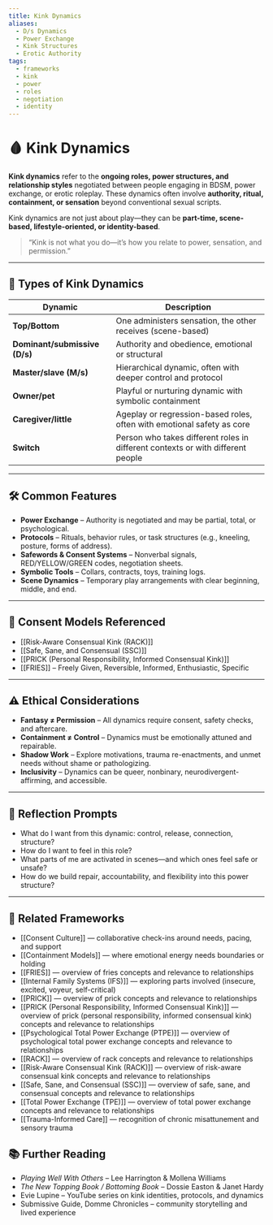 ```yaml
---
title: Kink Dynamics
aliases:
  - D/s Dynamics
  - Power Exchange
  - Kink Structures
  - Erotic Authority
tags:
  - frameworks
  - kink
  - power
  - roles
  - negotiation
  - identity
---
```


<!-- @format -->

# 🩸 Kink Dynamics

**Kink dynamics** refer to the **ongoing roles, power structures, and relationship styles** negotiated between people engaging in BDSM, power exchange, or erotic roleplay. These dynamics often involve **authority, ritual, containment, or sensation** beyond conventional sexual scripts.

Kink dynamics are not just about play—they can be **part-time, scene-based, lifestyle-oriented, or identity-based**.

> “Kink is not what you do—it’s how you relate to power, sensation, and permission.”

---

## 🧠 Types of Kink Dynamics

| Dynamic                       | Description                                                                     |
| ----------------------------- | ------------------------------------------------------------------------------- |
| **Top/Bottom**                | One administers sensation, the other receives (scene-based)                     |
| **Dominant/submissive (D/s)** | Authority and obedience, emotional or structural                                |
| **Master/slave (M/s)**        | Hierarchical dynamic, often with deeper control and protocol                    |
| **Owner/pet**                 | Playful or nurturing dynamic with symbolic containment                          |
| **Caregiver/little**          | Ageplay or regression-based roles, often with emotional safety as core          |
| **Switch**                    | Person who takes different roles in different contexts or with different people |

---

## 🛠 Common Features

- **Power Exchange** – Authority is negotiated and may be partial, total, or psychological.
- **Protocols** – Rituals, behavior rules, or task structures (e.g., kneeling, posture, forms of address).
- **Safewords & Consent Systems** – Nonverbal signals, RED/YELLOW/GREEN codes, negotiation sheets.
- **Symbolic Tools** – Collars, contracts, toys, training logs.
- **Scene Dynamics** – Temporary play arrangements with clear beginning, middle, and end.

---

## 🔐 Consent Models Referenced

- [[Risk-Aware Consensual Kink (RACK)]]
- [[Safe, Sane, and Consensual (SSC)]]
- [[PRICK (Personal Responsibility, Informed Consensual Kink)]]
- [[FRIES]] – Freely Given, Reversible, Informed, Enthusiastic, Specific

---

## ⚠️ Ethical Considerations

- **Fantasy ≠ Permission** – All dynamics require consent, safety checks, and aftercare.
- **Containment ≠ Control** – Dynamics must be emotionally attuned and repairable.
- **Shadow Work** – Explore motivations, trauma re-enactments, and unmet needs without shame or pathologizing.
- **Inclusivity** – Dynamics can be queer, nonbinary, neurodivergent-affirming, and accessible.

---

## 💬 Reflection Prompts

- What do I want from this dynamic: control, release, connection, structure?
- How do I want to feel in this role?
- What parts of me are activated in scenes—and which ones feel safe or unsafe?
- How do we build repair, accountability, and flexibility into this power structure?

---

## 🔗 Related Frameworks

- [[Consent Culture]] — collaborative check-ins around needs, pacing, and support
- [[Containment Models]] — where emotional energy needs boundaries or holding
- [[FRIES]] — overview of fries concepts and relevance to relationships
- [[Internal Family Systems (IFS)]] — exploring parts involved (insecure, excited, voyeur, self-critical)
- [[PRICK]] — overview of prick concepts and relevance to relationships
- [[PRICK (Personal Responsibility, Informed Consensual Kink)]] — overview of prick (personal responsibility, informed consensual kink) concepts and relevance to relationships
- [[Psychological Total Power Exchange (PTPE)]] — overview of psychological total power exchange concepts and relevance to relationships
- [[RACK]] — overview of rack concepts and relevance to relationships
- [[Risk-Aware Consensual Kink (RACK)]] — overview of risk-aware consensual kink concepts and relevance to relationships
- [[Safe, Sane, and Consensual (SSC)]] — overview of safe, sane, and consensual concepts and relevance to relationships
- [[Total Power Exchange (TPE)]] — overview of total power exchange concepts and relevance to relationships
- [[Trauma-Informed Care]] — recognition of chronic misattunement and sensory trauma

## 📚 Further Reading

- _Playing Well With Others_ – Lee Harrington & Mollena Williams
- _The New Topping Book / Bottoming Book_ – Dossie Easton & Janet Hardy
- Evie Lupine – YouTube series on kink identities, protocols, and dynamics
- Submissive Guide, Domme Chronicles – community storytelling and lived experience
